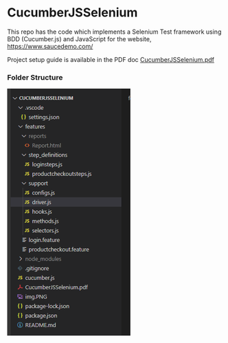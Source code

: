 # CucumberJSSelenium
This repo has the code which implements a Selenium Test framework using BDD (Cucumber.js) and JavaScript for the website, https://www.saucedemo.com/

Project setup guide is available in the PDF doc [CucumberJSSelenium.pdf](CucumberJSSelenium.pdf)

### **Folder Structure**
![img.png](img.PNG)

